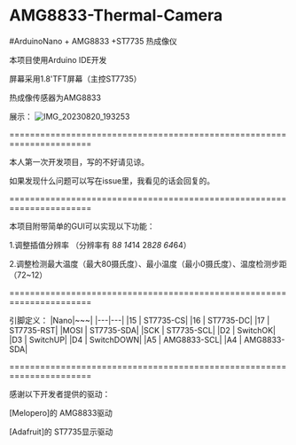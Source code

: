 # AMG8833-Thermal-Camera

#ArduinoNano + AMG8833 +ST7735 热成像仪

本项目使用Arduino IDE开发 

屏幕采用1.8'TFT屏幕（主控ST7735） 

热成像传感器为AMG8833

展示：
![IMG_20230820_193253](https://github.com/Sab1e-GitHub/AMG8833-Thermal-Camera/assets/72060564/42d747c2-b0ba-45e5-8618-cf88834570f0)



======================================================================

本人第一次开发项目，写的不好请见谅。

如果发现什么问题可以写在issue里，我看见的话会回复的。

======================================================================

本项目附带简单的GUI可以实现以下功能：

  1.调整插值分辨率 （分辨率有 8*8 14*14 28*28 64*64）

  2.调整检测最大温度（最大80摄氏度）、最小温度（最小0摄氏度）、温度检测步距（72~12）


======================================================================

引脚定义：
  |Nano|~~~|
  |---|---|
  |15 | ST7735-CS|
  |16 | ST7735-DC|
  |17 | ST7735-RST|
  |MOSI  | ST7735-SDA|
  |SCK   | ST7735-SCL|
  |D2 | SwitchOK|
  |D3 | SwitchUP|
  |D4 | SwitchDOWN|
  |A5 | AMG8833-SCL|
  |A4 | AMG8833-SDA|

======================================================================

感谢以下开发者提供的驱动：

[Melopero]的 AMG8833驱动

[Adafruit]的 ST7735显示驱动
